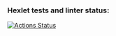 ### Hexlet tests and linter status:
[![Actions Status](https://github.com/Iuliia1317/qa-engineer-project-84/actions/workflows/hexlet-check.yml/badge.svg)](https://github.com/Iuliia1317/qa-engineer-project-84/actions)
